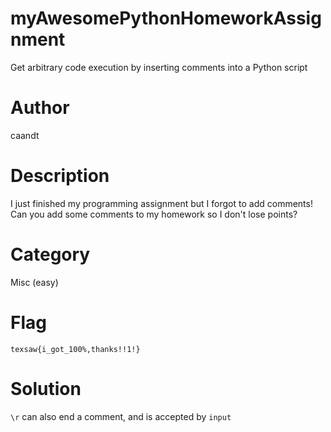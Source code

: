 # myAwesomePythonHomeworkAssignment

Get arbitrary code execution by inserting comments into a Python script

# Author

caandt

# Description

I just finished my programming assignment but I forgot to add comments! Can you add some comments to my homework so I don't lose points?

# Category

Misc (easy)

# Flag

`texsaw{i_got_100%,thanks!!1!}`

# Solution

`\r` can also end a comment, and is accepted by `input`

